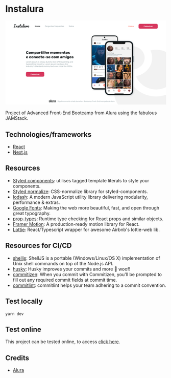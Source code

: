 # Instalura

<p align="center">
  <a href="https://instalura-danilok.vercel.app/" target="blank"><img src="./public/homepage.png" width="720" alt="Instalura"></a>
</p>

Project of Advanced Front-End Bootcamp from Alura using the fabulous JAMStack.

## Technologies/frameworks

- [React](https://pt-br.reactjs.org)
- [Next.js](https://nextjs.org)

## Resources

- [Styled components](https://styled-components.com): utilises tagged template literals to style your components.
- [Styled normalize](https://www.npmjs.com/package/styled-normalize): CSS-normalize library for styled-components.
- [lodash](https://lodash.com): A modern JavaScript utility library delivering modularity, performance & extras.
- [Google Fonts](https://fonts.google.com): Making the web more beautiful, fast, and open through great typography.
- [prop-types](https://www.npmjs.com/package/prop-types): Runtime type checking for React props and similar objects.
- [Framer Motion](https://www.framer.com/motion/): A production-ready motion library for React.
- [Lottie](https://github.com/crello/react-lottie): React/Typescript wrapper for awesome Airbnb's lottie-web lib.

## Resources for CI/CD
- [shelljs](https://www.npmjs.com/package/shelljs): ShellJS is a portable (Windows/Linux/OS X) implementation of Unix shell commands on top of the Node.js API.
- [husky](https://www.npmjs.com/package/husky): Husky improves your commits and more 🐶 woof!
- [commitizen](https://www.npmjs.com/package/commitizen): When you commit with Commitizen, you'll be prompted to fill out any required commit fields at commit time.
- [commitlint](https://commitlint.js.org/#/): commitlint helps your team adhering to a commit convention.

## Test locally

```
yarn dev
```

## Test online

This project can be tested online, to access [click here](https://instalura-danilok.vercel.app).

## Credits

- [Alura](https://www.alura.com.br/)
